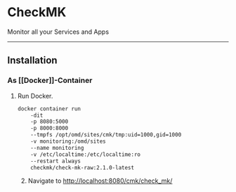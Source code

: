 # CheckMK
Monitor all your Services and Apps

---
## Installation

### As [[Docker]]-Container
1. Run Docker.
   ```bash
   docker container run 
	   -dit
	   -p 8080:5000
	   -p 8000:8000
	   --tmpfs /opt/omd/sites/cmk/tmp:uid=1000,gid=1000
	   -v monitoring:/omd/sites
	   --name monitoring
	   -v /etc/localtime:/etc/localtime:ro
	   --restart always
	   checkmk/check-mk-raw:2.1.0-latest
   ```
   2. Navigate to [http://localhost:8080/cmk/check_mk/](http://localhost:8080/cmk/check_mk/) 